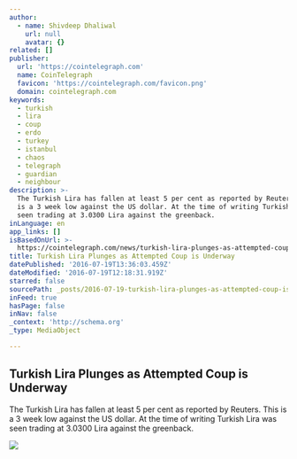 ```yaml
---
author:
  - name: Shivdeep Dhaliwal
    url: null
    avatar: {}
related: []
publisher:
  url: 'https://cointelegraph.com'
  name: CoinTelegraph
  favicon: 'https://cointelegraph.com/favicon.png'
  domain: cointelegraph.com
keywords:
  - turkish
  - lira
  - coup
  - erdo
  - turkey
  - istanbul
  - chaos
  - telegraph
  - guardian
  - neighbour
description: >-
  The Turkish Lira has fallen at least 5 per cent as reported by Reuters. This
  is a 3 week low against the US dollar. At the time of writing Turkish Lira was
  seen trading at 3.0300 Lira against the greenback.
inLanguage: en
app_links: []
isBasedOnUrl: >-
  https://cointelegraph.com/news/turkish-lira-plunges-as-attempted-coup-is-underway
title: Turkish Lira Plunges as Attempted Coup is Underway
datePublished: '2016-07-19T13:36:03.459Z'
dateModified: '2016-07-19T12:18:31.919Z'
starred: false
sourcePath: _posts/2016-07-19-turkish-lira-plunges-as-attempted-coup-is-underway.md
inFeed: true
hasPage: false
inNav: false
_context: 'http://schema.org'
_type: MediaObject

---
```

<article style=""><h1>Turkish Lira Plunges as Attempted Coup is Underway</h1><p>The Turkish Lira has fallen at least 5 per cent as reported by Reuters. This is a 3 week low against the US dollar. At the time of writing Turkish Lira was seen trading at 3.0300 Lira against the greenback.</p><img src="https://cointelegraph.com/images/725_aHR0cDovL2NvaW50ZWxlZ3JhcGguY29tL3N0b3JhZ2UvdXBsb2Fkcy92aWV3L2EwOTgxYjVjYTJiY2QzMWQwODVkNDI1NDE5Mzc1ZTY1LmpwZw==.jpg" /></article>